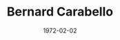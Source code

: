 --- 
title: Bernard Carabello
featured: bernard-carabello.jpg
featuredAlt: Video still from a news broadcast showing Bernard Carabello speaking.
layout: "tc-single"
hasContentInGallery: true
date: 1972-02-02
--- 